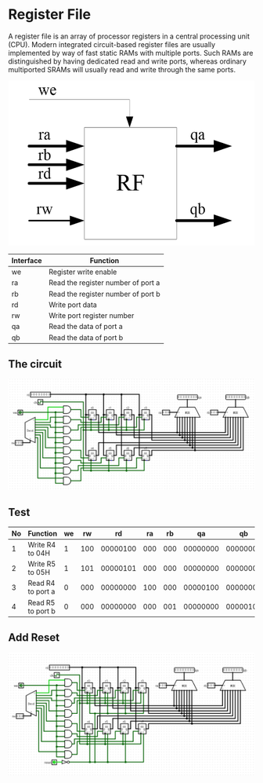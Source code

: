 # Register File

A register file is an array of processor registers in a central processing unit (CPU). Modern integrated circuit-based register files are usually implemented by way of fast static RAMs with multiple ports. Such RAMs are distinguished by having dedicated read and write ports, whereas ordinary multiported SRAMs will usually read and write through the same ports.

![Register File](../../assets/exp3_register_file.png)

|Interface|Function|
|-|-|
|we|Register write enable|
|ra|Read the register number of port a|
|rb|Read the register number of port b|
|rd|Write port data|
|rw|Write port register number|
|qa|Read the data of port a|
|qb|Read the data of port b|

## The circuit

![The Circuit](../../assets/exp3_the_circuit.png)


## Test

|No|Function|we|rw|rd|ra|rb|qa|qb|
|-|-|-|-|-|-|-|-|-|
|1|Write R4 to 04H|1|100|00000100|000|000|00000000|00000000|
|2|Write R5 to 05H|1|101|00000101|000|000|00000000|00000000|
|3|Read R4 to port a|0|000|00000000|100|000|00000100|00000000|
|4|Read R5 to port b|0|000|00000000|000|001|00000000|00000101|


## Add Reset

![Add Reset](../../assets/exp3_add_reset.png)
